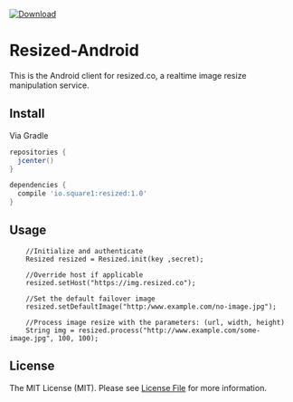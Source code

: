 
[ ![Download](https://api.bintray.com/packages/square1io/maven/resized/images/download.svg) ](https://bintray.com/square1io/maven/resized/_latestVersion)

# Resized-Android

This is the Android client for resized.co, a realtime image resize manipulation service.

## Install

Via Gradle

```gradle
repositories {
  jcenter() 
}

dependencies {
  compile 'io.square1:resized:1.0'
}
```

## Usage

``` 
    //Initialize and authenticate
    Resized resized = Resized.init(key ,secret);

    //Override host if applicable
    resized.setHost("https://img.resized.co");

    //Set the default failover image
    resized.setDefaultImage("http:/www.example.com/no-image.jpg");

    //Process image resize with the parameters: (url, width, height)
    String img = resized.process("http://www.example.com/some-image.jpg", 100, 100);
```


## License

The MIT License (MIT). Please see [License File](LICENSE.md) for more information.



